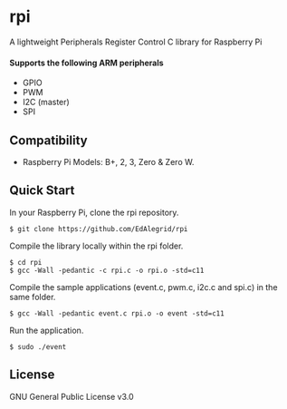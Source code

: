 # rpi
A lightweight Peripherals Register Control C library for Raspberry Pi

#### Supports the following ARM peripherals

* GPIO 
* PWM  
* I2C (master)  
* SPI

## Compatibility

* Raspberry Pi Models: B+, 2, 3, Zero & Zero W.

## Quick Start

In your Raspberry Pi, clone the rpi repository.
```console
$ git clone https://github.com/EdAlegrid/rpi
```

Compile the library locally within the rpi folder.
```console
$ cd rpi
$ gcc -Wall -pedantic -c rpi.c -o rpi.o -std=c11
```

Compile the sample applications (event.c, pwm.c, i2c.c and spi.c) in the same folder.
```console
$ gcc -Wall -pedantic event.c rpi.o -o event -std=c11
```

Run the application.
```console
$ sudo ./event
```

## License

GNU General Public License v3.0
